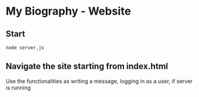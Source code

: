 # My Biography - Website

## Start

```
node server.js

```
## Navigate the site starting from index.html
Use the functionalities as writing a message, logging in as a user, if server is running
